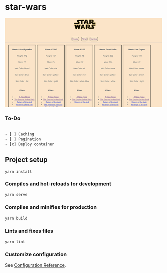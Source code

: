 # star-wars

![Alt text](./public/ScreenShotStarWarsApp.png?raw=true "app ss") 

### To-Do
```

- [ ] Caching
- [ ] Pagination
- [x] Deploy container
```
## Project setup
```
yarn install
```

### Compiles and hot-reloads for development
```
yarn serve
```

### Compiles and minifies for production
```
yarn build
```

### Lints and fixes files
```
yarn lint
```

### Customize configuration
See [Configuration Reference](https://cli.vuejs.org/config/).
